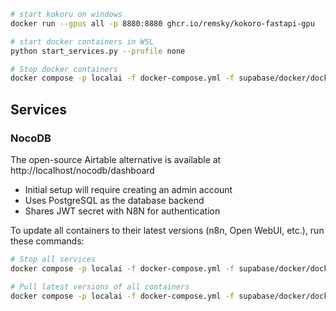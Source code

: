 
```bash
# start kokoru on windows
docker run --gpus all -p 8880:8880 ghcr.io/remsky/kokoro-fastapi-gpu

# start docker containers in WSL
python start_services.py --profile none

# Stop docker containers
docker compose -p localai -f docker-compose.yml -f supabase/docker/docker-compose.yml down
```

## Services

### NocoDB
The open-source Airtable alternative is available at http://localhost/nocodb/dashboard
- Initial setup will require creating an admin account
- Uses PostgreSQL as the database backend
- Shares JWT secret with N8N for authentication


To update all containers to their latest versions (n8n, Open WebUI, etc.), run these commands:

```bash
# Stop all services
docker compose -p localai -f docker-compose.yml -f supabase/docker/docker-compose.yml down

# Pull latest versions of all containers
docker compose -p localai -f docker-compose.yml -f supabase/docker/docker-compose.yml pull
